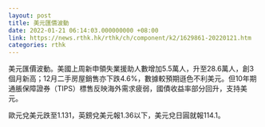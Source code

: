 ```yaml
---
layout: post
title: 美元匯價波動
date: 2022-01-21 06:14:03.000000000 +08:00
link: https://news.rthk.hk/rthk/ch/component/k2/1629861-20220121.htm
categories: rthk
---
```


美元匯價波動。美國上周新申領失業援助人數增加5.5萬人，升至28.6萬人，創3個月新高；12月二手房屋銷售亦下跌4.6%，數據較預期遜色不利美元。但10年期通脹保障證券（TIPS）標售反映海外需求疲弱，國債收益率部分回升，支持美元。

歐元兌美元跌至1.131，英鎊兌美元報1.36以下，美元兌日圓就報114.1。

